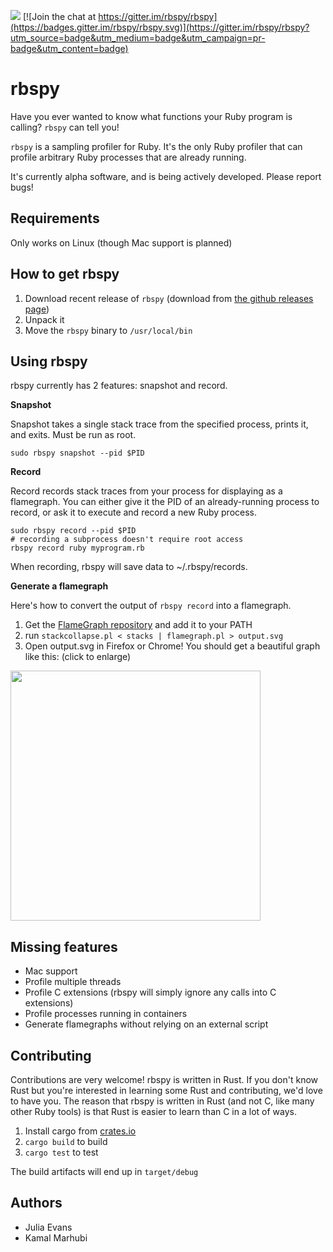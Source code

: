 <a href="https://travis-ci.org/rbspy/rbspy"><img src="https://travis-ci.org/rbspy/rbspy.svg"></a>
[![Join the chat at https://gitter.im/rbspy/rbspy](https://badges.gitter.im/rbspy/rbspy.svg)](https://gitter.im/rbspy/rbspy?utm_source=badge&utm_medium=badge&utm_campaign=pr-badge&utm_content=badge)

# rbspy

Have you ever wanted to know what functions your Ruby program is calling? `rbspy` can tell you!

`rbspy` is a sampling profiler for Ruby. It's the only Ruby profiler that can profile arbitrary Ruby
processes that are already running.

It's currently alpha software, and is being actively developed. Please report bugs!

## Requirements

Only works on Linux (though Mac support is planned)

## How to get rbspy

1. Download recent release of `rbspy` (download from [the github releases page](https://github.com/rbspy/rbspy/releases))
2. Unpack it
3. Move the `rbspy` binary to `/usr/local/bin`

## Using rbspy

rbspy currently has 2 features: snapshot and record.

**Snapshot**

Snapshot takes a single stack trace from the specified process, prints it, and exits. Must be run as
root.

```
sudo rbspy snapshot --pid $PID
```

**Record**

Record records stack traces from your process for displaying as a flamegraph. You can either give it
the PID of an already-running process to record, or ask it to execute and record a new Ruby process.

```
sudo rbspy record --pid $PID
# recording a subprocess doesn't require root access
rbspy record ruby myprogram.rb
```

When recording, rbspy will save data to ~/.rbspy/records.

**Generate a flamegraph**

Here's how to convert the output of `rbspy record` into a flamegraph.

1. Get the [FlameGraph repository](https://github.com/brendangregg/FlameGraph) and add it to your PATH
1. run `stackcollapse.pl < stacks | flamegraph.pl > output.svg`
1. Open output.svg in Firefox or Chrome! You should get a beautiful graph like this: (click
   to enlarge)

<a href="http://jvns.ca/images/sampling.png"><img src="http://jvns.ca/images/sampling.png" width="400px"></a>

## Missing features

* Mac support 
* Profile multiple threads
* Profile C extensions (rbspy will simply ignore any calls into C extensions)
* Profile processes running in containers
* Generate flamegraphs without relying on an external script

## Contributing

Contributions are very welcome! rbspy is written in Rust. If you don't know Rust but you're
interested in learning some Rust and contributing, we'd love to have you. The reason that rbspy is
written in Rust (and not C, like many other Ruby tools) is that Rust is easier to learn than C in a
lot of ways.

1. Install cargo from [crates.io](https://crates.io/)
1. `cargo build` to build
1. `cargo test` to test

The build artifacts will end up in `target/debug`

## Authors

* Julia Evans
* Kamal Marhubi
